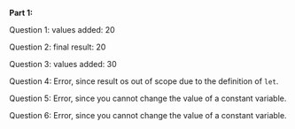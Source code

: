 **Part 1:**

Question 1: values added:  20

Question 2: final result:  20

Question 3: values added:  30

Question 4: Error, since result os out of scope due to the definition of `let`.

Question 5: Error, since you cannot change the value of a constant variable.

Question 6: Error, since you cannot change the value of a constant variable.







